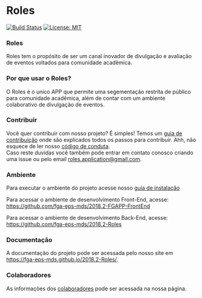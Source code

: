 
# Roles
 [![Build Status](https://travis-ci.com/fga-eps-mds/2018.2-Roles.svg?branch=master)](https://travis-ci.com/fga-eps-mds/2018.2-Roles)
 [![License: MIT](https://img.shields.io/badge/License-MIT-yellow.svg)](https://opensource.org/licenses/MIT)


### Roles

Roles tem o propósito de ser um canal inovador de divulgação e avaliação de eventos voltados para comunidade acadêmica.

### Por que usar o Roles?

O Roles é o unico APP que permite uma segementação restrita de público para comunidade acadêmica, além de contar com um ambiente colaborativo de divulgação de eventos.


### Contribuir
Você quer contribuir com nosso projeto? É simples! Temos um [guia de contribuição](CONTRIBUTING.md) onde são explicados todos os passos para contribuir. Ahh, não esquece de ler nosso [código de conduta](CODE_OF_CONDUCT.md).   
Caso reste duvidas você também pode entrar em contato conosco criando uma issue ou pelo email roles.application@gmail.com.  

### Ambiente

Para executar o ambiente do projeto acesse nosso [guia de instalação](guia_de_instalacao.md)

Para acessar o ambiente de desenvolvimento Front-End, acesse: https://github.com/fga-eps-mds/2018.2-FGAPP-FrontEnd

Para acessar o ambiente de desenvolvimento Back-End, acesse:  https://github.com/fga-eps-mds/2018.2-Roles

### Documentação

A documentação do projeto pode ser acessada pelo nosso site em https://fga-eps-mds.github.io/2018.2-Roles/.


### Colaboradores
 As informações dos [colaboradores](https://fga-eps-mds.github.io/2018.2-Roles/docs/colaboradores.html) pode ser acessada na nossa página.
